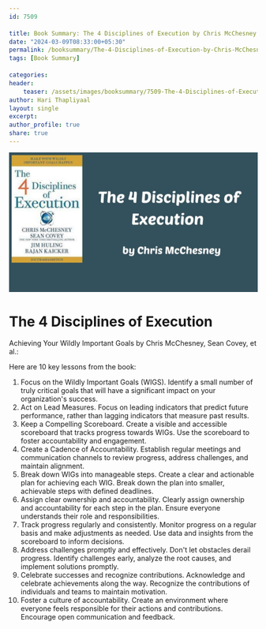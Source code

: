 ```yaml
---                            
id: 7509                            
                          
title: Book Summary: The 4 Disciplines of Execution by Chris McChesney                      
date: "2024-03-09T08:33:00+05:30"                            
permalink: /booksummary/The-4-Disciplines-of-Execution-by-Chris-McChesney                      
tags: [Book Summary]                     
                            
categories:                            
header:                            
    teaser: /assets/images/booksummary/7509-The-4-Disciplines-of-Execution-by-Chris-McChesney.jpg                         
author: Hari Thapliyaal                            
layout: single                            
excerpt:                            
author_profile: true                            
share: true                            
---                            
```

                            
![The 4 Disciplines of Execution by Chris McChesney](/assets/images/booksummary/7509-The-4-Disciplines-of-Execution-by-Chris-McChesney.jpg)    

# The 4 Disciplines of Execution

Achieving Your Wildly Important Goals by Chris McChesney, Sean Covey, et al.:

Here are 10 key lessons from the book:

1. Focus on the Wildly Important Goals (WIGS). Identify a small number of truly critical goals that will have a significant impact on your organization's success.
2. Act on Lead Measures. Focus on leading indicators that predict future performance, rather than lagging indicators that measure past results.
3. Keep a Compelling Scoreboard. Create a visible and accessible scoreboard that tracks progress towards WIGs. Use the scoreboard to foster accountability and engagement.
4. Create a Cadence of Accountability. Establish regular meetings and communication channels to review progress, address challenges, and maintain alignment.
5. Break down WIGs into manageable steps. Create a clear and actionable plan for achieving each WIG. Break down the plan into smaller, achievable steps with defined deadlines.
6. Assign clear ownership and accountability. Clearly assign ownership and accountability for each step in the plan. Ensure everyone understands their role and responsibilities.
7. Track progress regularly and consistently. Monitor progress on a regular basis and make adjustments as needed. Use data and insights from the scoreboard to inform decisions.
8. Address challenges promptly and effectively. Don't let obstacles derail progress. Identify challenges early, analyze the root causes, and implement solutions promptly.
9. Celebrate successes and recognize contributions. Acknowledge and celebrate achievements along the way. Recognize the contributions of individuals and teams to maintain motivation.
10. Foster a culture of accountability. Create an environment where everyone feels responsible for their actions and contributions. Encourage open communication and feedback.


   